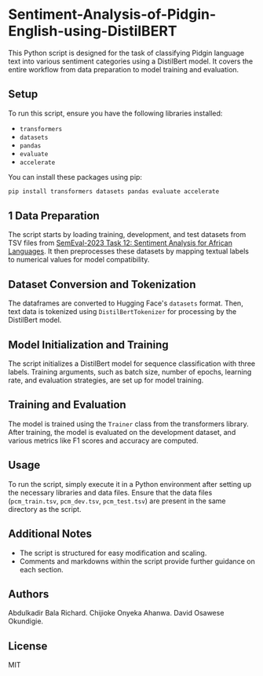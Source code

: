 # Sentiment-Analysis-of-Pidgin-English-using-DistilBERT


This Python script is designed for the task of classifying Pidgin language text into various sentiment categories using a DistilBert model. It covers the entire workflow from data preparation to model training and evaluation.

## Setup

To run this script, ensure you have the following libraries installed:
- `transformers`
- `datasets`
- `pandas`
- `evaluate`
- `accelerate`

You can install these packages using pip:
```bash
pip install transformers datasets pandas evaluate accelerate
```

## 1 Data Preparation

The script starts by loading training, development, and test datasets from TSV files from  [SemEval-2023 Task 12: Sentiment Analysis for African Languages](https://github.com/afrisenti-semeval/afrisent-semeval-2023). It then preprocesses these datasets by mapping textual labels to numerical values for model compatibility.

## Dataset Conversion and Tokenization

The dataframes are converted to Hugging Face's `datasets` format. Then, text data is tokenized using `DistilBertTokenizer` for processing by the DistilBert model.

## Model Initialization and Training

The script initializes a DistilBert model for sequence classification with three labels. Training arguments, such as batch size, number of epochs, learning rate, and evaluation strategies, are set up for model training.

## Training and Evaluation

The model is trained using the `Trainer` class from the transformers library. After training, the model is evaluated on the development dataset, and various metrics like F1 scores and accuracy are computed.

## Usage

To run the script, simply execute it in a Python environment after setting up the necessary libraries and data files. Ensure that the data files (`pcm_train.tsv`, `pcm_dev.tsv`, `pcm_test.tsv`) are present in the same directory as the script.

## Additional Notes

- The script is structured for easy modification and scaling.
- Comments and markdowns within the script provide further guidance on each section.

## Authors
Abdulkadir Bala Richard.
Chijioke Onyeka Ahanwa.
David Osawese Okundigie.

## License

MIT
